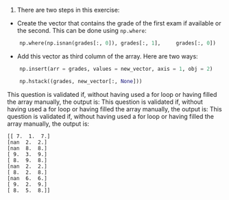 
1. There are two steps in this exercise:

- Create the vector that contains the grade of the first exam if available or the second. This can be done using `np.where`:

```python
    np.where(np.isnan(grades[:, 0]), grades[:, 1],     grades[:, 0])
```

- Add this vector as third column of the array. Here are two ways:

```python
    np.insert(arr = grades, values = new_vector, axis = 1, obj = 2)

    np.hstack((grades, new_vector[:, None]))
```

This question is validated if, without having used a for loop or having filled the array manually, the output is:
    This question is validated if, without having used a for loop or having filled the array manually, the output is: 
This question is validated if, without having used a for loop or having filled the array manually, the output is:

```console
[[ 7.  1.  7.]
[nan  2.  2.]
[nan  8.  8.]
[ 9.  3.  9.]
[ 8.  9.  8.]
[nan  2.  2.]
[ 8.  2.  8.]
[nan  6.  6.]
[ 9.  2.  9.]
[ 8.  5.  8.]]
```


